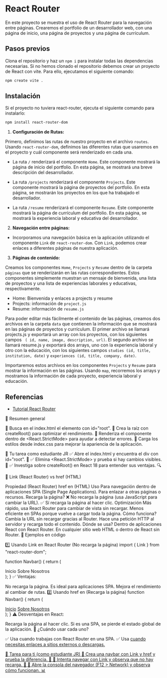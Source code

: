 # React Router

En este proyecto se muestra el uso de React Router para la navegación entre páginas. Crearemos el portfolio de un desarrollador web, con una página de inicio, una página de proyectos y una página de currículum.

## Pasos previos
Clona el repositorio y haz un `npm i` para instalar todas las dependencias necesarias. 
Si no hemos clonado el repositorio debemos crear un proyecto de React con vite. Para ello, ejecutamos el siguiente comando:

```bash
npm create vite .
```

## Instalación

Si el proyecto no tuviera react-router, ejecuta el siguiente comando para instalarlo:

```bash
npm install react-router-dom
```

1. **Configuración de Rutas:**

Primero, definimos las rutas de nuestro proyecto en el archivo `routes`. Usando `react-router-dom`, definimos las diferentes rutas que usaremos en el proyecto y cuál componente será renderizado en cada una.

  - La ruta `/` renderizará el componente `Home`. Este componente mostrará la página de inicio del portfolio. En esta página, se mostrará una breve descripción del desarrollador.

  - La ruta `/projects` renderizará el componente `Projects`. Este componente mostrará la página de proyectos del portfolio. En esta página, se mostrarán los proyectos en los que ha trabajado el desarrollador.

  - La ruta `/resume` renderizará el componente `Resume`. Este componente mostrará la página de currículum del portfolio. En esta página, se mostrará la experiencia laboral y educativa del desarrollador.

2. **Navegación entre páginas:**

- Incorporamos una navegación básica en la aplicación utilizando el componente `Link` de `react-router-dom`. Con `Link`, podemos crear enlaces a diferentes páginas de nuestra aplicación. 

3. **Páginas de contenido:**

Creamos los componentes `Home`, `Projects` y `Resume` dentro de la carpeta `páginas` que se renderizarán en las rutas correspondientes. Estos componentes simplemente muestran un mensaje de bienvenida, una lista de proyectos y una lista de experiencias laborales y educativas, respectivamente.

- Home: Bienvenida y enlaces a projects y resume 
- Projects: información de `project.js`
- Resume: información de `resume.js`

Para poder editar más fácilmente el contenido de las páginas, creamos dos archivos en la carpeta `data` que contienen la información que se mostrará en las páginas de proyectos y currículum. El primer archivo se llamará projects.js y exportará un array con los proyectos, con los siguientes campos ` ( id, name, image, description, url)`. El segundo archivo se llamará resume.js y exportará dos arrays, uno con la experiencia laboral y otro con la educación, con los siguientes campos `studies (id, title, institution, date)` y `experiences (id, title, company, date)`.

Importaremos estos archivos en los componentes `Projects` y `Resume` para mostrar la información en las páginas. Usando `map`, recorremos los arrays y mostramos la información de cada proyecto, experiencia laboral y educación.

## Referencias

- [Tutorial React Router](https://reactrouter.com/en/6.22.1/start/tutorial)



📌 Resumen general

🔹 Busca en el index.html el elemento con id="root".
🔹 Crea la raíz con createRoot() para optimizar el rendimiento.
🔹 Renderiza el componente <App /> dentro de <React.StrictMode> para ayudar a detectar errores.
🔹 Carga los estilos desde index.css para mejorar la apariencia de la aplicación.

📌 Tu tarea como estudiante JR
✅ Abre el index.html y encuentra el div con id="root". 📂
✅ Elimina <React.StrictMode> y prueba si hay cambios visibles. 👀
✅ Investiga sobre createRoot() en React 18 para entender sus ventajas. 🔍

📌 Link (React Router) vs href (HTML)

Propiedad	<Link> (React Router)	href en <a> (HTML)
Uso	Para navegación dentro de aplicaciones SPA (Single Page Applications).	Para enlazar a otras páginas o recursos.
Recarga la página?	❌ No recarga la página (usa JavaScript para cambiar la URL).	✅ Sí recarga la página al hacer clic.
Optimización	Más rápido, usa React Router para cambiar de vista sin recargar.	Menos eficiente en SPAs porque vuelve a cargar toda la página.
Cómo funciona?	Cambia la URL sin recargar gracias al Router.	Hace una petición HTTP al servidor y recarga todo el contenido.
Dónde se usa?	Dentro de aplicaciones React con React Router.	En cualquier sitio web HTML o dentro de React sin Router.
📌 Ejemplos en código

1️⃣ Usando Link en React Router (No recarga la página)
import { Link } from "react-router-dom";

function Navbar() {
  return (
    <nav>
      <Link to="/home">Inicio</Link>
      <Link to="/about">Sobre Nosotros</Link>
    </nav>
  );
}
✅ Ventajas:

No recarga la página.
Es ideal para aplicaciones SPA.
Mejora el rendimiento al cambiar de rutas.
2️⃣ Usando href en <a> (Recarga la página)
function Navbar() {
  return (
    <nav>
      <a href="/home">Inicio</a>
      <a href="/about">Sobre Nosotros</a>
    </nav>
  );
}
⚠️ Desventajas en React:

Recarga la página al hacer clic.
Si es una SPA, se pierde el estado global de la aplicación.
📌 ¿Cuándo usar cada uno?

✅ Usa <Link> cuando trabajas con React Router en una SPA.
✅ Usa <a href=""> cuando necesitas enlaces a sitios externos o descargas.

📌 Tarea para ti (como estudiante JR)
🔹 Crea una navbar con Link y href y prueba la diferencia. 🧐
🔹 Intenta navegar con Link y observa que no hay recarga. 🔄
🔹 Abre la consola del navegador (F12 > Network) y observa cómo funcionan. 📊

